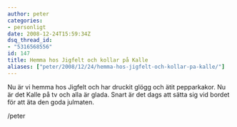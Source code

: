 ```yaml
---
author: peter
categories:
- personligt
date: 2008-12-24T15:59:34Z
dsq_thread_id:
- "5316568556"
id: 147
title: Hemma hos Jigfelt och kollar på Kalle
aliases: ["peter/2008/12/24/hemma-hos-jigfelt-och-kollar-pa-kalle/"]
---
```


Nu är vi hemma hos Jigfelt och har druckit glögg och ätit pepparkakor. Nu är det Kalle på tv och alla är glada. Snart är det dags att sätta sig vid bordet för att äta den goda julmaten.

/peter

